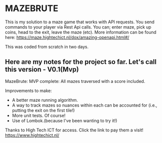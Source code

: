 # MAZEBRUTE

This is my solution to a maze game that works with API requests.
You send commands to your player via Rest Api calls.
You can; enter maze, pick up coins, head to the exit, leave the maze (etc).
More information can be found here: https://maze.hightechict.nl/dox/amazing-openapi.html#/

This was coded from scratch in two days.

Here are my notes for the project so far. Let's call this version - V0.1(Mvp)
-
MazeBrute:
MVP complete: All mazes traversed with a score included.

Improvements to make:
* A better maze running algorithm.
* A way to track mazes so nuances within each can be accounted for (i.e., putting the exit on the first tile!)
* More unit tests. Of course!
* Use of Lombok.(because I've been wanting to try it!)

Thanks to High Tech ICT for access.
Click the link to pay them a visit!
https://www.hightechict.nl/
